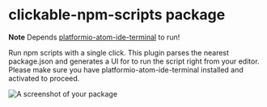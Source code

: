 # clickable-npm-scripts package

**Note**  Depends [platformio-atom-ide-terminal](https://github.com/platformio/platformio-atom-ide-terminal) to run!


Run npm scripts with a single click. This plugin parses the nearest package.json and generates a UI for to run the script right from your editor. Please make sure you have platformio-atom-ide-terminal installed and activated to proceed.

![A screenshot of your package](http://i.imgur.com/IG8KArM.gif)
